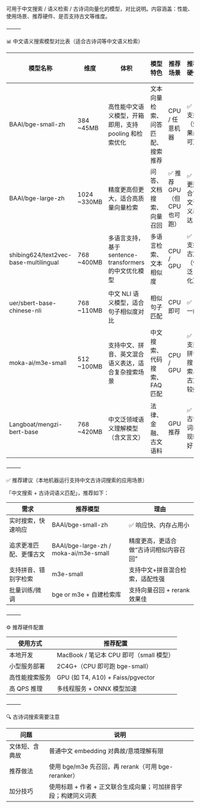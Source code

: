 可用于中文搜索 / 语义检索 / 古诗词向量化的模型，对比说明。内容涵盖：性能、使用场景、推荐硬件、是否支持古文等维度。

⸻

📊 中文语义搜索模型对比表（适合古诗词等中文语义检索）

| 模型名称 |  维度 |  体积 |  模型特色 |  推荐场景 |  推荐硬件 |  是否支持古诗词 |  优劣势 |
| ---- | ---- | ---- | ---- | ---- | ---- | ---- | ---- |
| BAAI/bge-small-zh |  384 ~45MB |  高性能中文语义模型，开箱即用，支持 pooling 和检索优化 |  文本向量检索、问答匹配、搜索推荐 |  CPU / 任意机器 |  ✅ 支持（效果尚可） |  ✅ 轻量 ✅ 速度快 ❗较长文/诗句效果一般 |
| BAAI/bge-large-zh |  1024 ~330MB |  精度更高但更大，适合高质量向量检索 |  问答、文档搜索、向量召回 |  ✅ 推荐 GPU（但 CPU 也可跑） |  ✅ 更适合古文语义表达 |  ✅ 准确率高 ❗慢 ❗内存占用大 |
| shibing624/text2vec-base-multilingual |  768 ~400MB |  多语言支持，基于 sentence-transformers 的中文优化模型 |  多语言检索、文本相似度 |  CPU / GPU |  ✅ 支持古文（但泛化） |  ✅ 兼容性强 ❗性能略低 |
| uer/sbert-base-chinese-nli |  768 ~110MB |  中文 NLI 语义模型，适合句子相似度对比 |  相似句子匹配 |  CPU 即可 |  ✅ 一般 |  ❗适配性一般，优化不如 bge |
| moka-ai/m3e-small |  512 ~100MB |  支持中文、拼音、英文混合语义表达，适合复杂搜索场景 |  中文搜索、代码搜索、FAQ 匹配 |  CPU / GPU |  ✅ 支持拼音搜索、古文较好 |  ✅ 多模态泛化好 ❗需稍调参 |
| Langboat/mengzi-bert-base |  768 ~420MB |  中文泛领域语义理解模型（含文言文） |  法律、金融、古文语料 |  GPU 推荐 |  ✅ 古诗词表现较好 |  ✅ 语料丰富 ❗速度慢 ❗无 pooling 封装 |


⸻

✅ 推荐建议（本地机器运行支持中文古诗词搜索的应用场景）

「中文搜索 + 古诗词语义匹配」，推荐如下：

| 需求 | 推荐模型 | 理由 |
| ---- | ---- | ---- |
| 实时搜索，快速响应 | BAAI/bge-small-zh | ✅ 响应快、内存占用小 |
| 追求更准匹配、更懂古文 | BAAI/bge-large-zh / moka-ai/m3e-small | 精度更高，更适合做“古诗词相似内容召回” |
| 支持拼音、错别字检索 | m3e-small | 支持中文+拼音混合检索，适配性强 |
| 批量训练/微调 | bge or m3e + 自建检索库 | 支持向量召回 + rerank 效果佳 |


⸻

⚙️ 推荐硬件配置

| 使用方式 | 推荐配置 |
| ---- | ---- |
| 本地开发 | MacBook / 笔记本 CPU 即可（small 模型） |
| 小型服务部署 | 2C4G+（CPU 即可跑 bge-small） |
| 高性能搜索服务 | GPU (如 T4, A10) + Faiss/pgvector |
| 高 QPS 推理 | 多线程服务 + ONNX 模型加速 |


⸻

🔍 古诗词搜索需要注意

| 问题 | 说明 |
| ---- | ---- |
| 文体短、含典故 | 普通中文 embedding 对典故/意境理解有限 |
| 推荐做法 | 使用 bge/m3e 先召回，再 rerank（可用 bge-reranker） |
| 加分技巧 | 使用标题 + 作者 + 正文联合生成向量；可加拼音字段；构建同义词表 |

